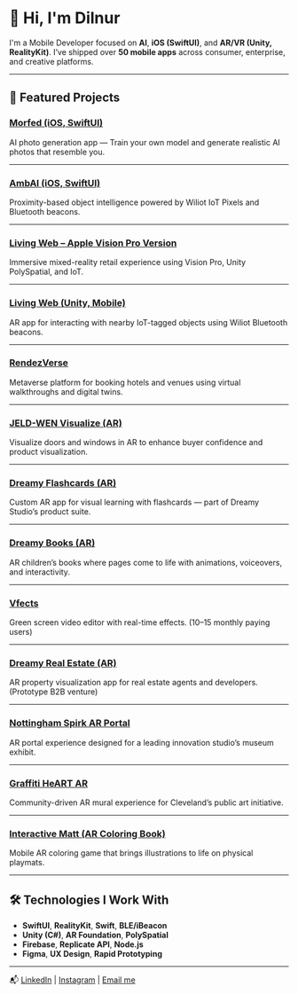 # 👋 Hi, I'm Dilnur

I'm a Mobile Developer focused on **AI**, **iOS (SwiftUI)**, and **AR/VR (Unity, RealityKit)**. I’ve shipped over **50 mobile apps** across consumer, enterprise, and creative platforms.

---

## 🚀 Featured Projects

### [Morfed (iOS, SwiftUI)](https://www.instagram.com/morfedapp)
AI photo generation app — Train your own model and generate realistic AI photos that resemble you.

---

### [AmbAI (iOS, SwiftUI)](https://apps.apple.com/us/app/ambai/id6736535568)
Proximity-based object intelligence powered by Wiliot IoT Pixels and Bluetooth beacons.

---

### [Living Web – Apple Vision Pro Version](https://www.linkedin.com/posts/wiliot_futureofretail-iot-innovation-activity-7188552765936226304-gwAz/)
Immersive mixed-reality retail experience using Vision Pro, Unity PolySpatial, and IoT.

---

### [Living Web (Unity, Mobile)](https://youtube.com/shorts/odj0cFzYHdU?si=PB2_I6BCz3PxOyki)
AR app for interacting with nearby IoT-tagged objects using Wiliot Bluetooth beacons.

---

### [RendezVerse](https://x.com/rendezverseai/status/1597168309866180609)
Metaverse platform for booking hotels and venues using virtual walkthroughs and digital twins.

---

### [JELD-WEN Visualize (AR)](https://youtu.be/2KllAdpLMqg?si=mFt3r3l7DQWBtNTk)
Visualize doors and windows in AR to enhance buyer confidence and product visualization.

---

### [Dreamy Flashcards (AR)](https://youtu.be/g0ftDt3evX0)
Custom AR app for visual learning with flashcards — part of Dreamy Studio’s product suite.

---

### [Dreamy Books (AR)](https://youtu.be/suvqC6HugNo)
AR children’s books where pages come to life with animations, voiceovers, and interactivity.

---

### [Vfects](https://youtu.be/TSyjn_qU8qk?si=yonajT4-d3g9aoVg)
Green screen video editor with real-time effects. (10–15 monthly paying users)

---

### [Dreamy Real Estate (AR)](https://youtu.be/gF1Y1ifEUZ4)
AR property visualization app for real estate agents and developers. (Prototype B2B venture)

---

### [Nottingham Spirk AR Portal](https://youtu.be/1p9b79Z5qMU?si=CU_Yt7LVUf_MKcVl)
AR portal experience designed for a leading innovation studio’s museum exhibit.

---

### [Graffiti HeART AR](https://youtu.be/Oh2tg-y_QqY?si=uyL_KF0euuPAciiL)
Community-driven AR mural experience for Cleveland’s public art initiative.

---

### [Interactive Matt (AR Coloring Book)](https://youtu.be/3Gm7ckTyBkc?si=142naZLkfYolaPRI)
Mobile AR coloring game that brings illustrations to life on physical playmats.

---

## 🛠️ Technologies I Work With

- **SwiftUI**, **RealityKit**, **Swift**, **BLE/iBeacon**
- **Unity (C#)**, **AR Foundation**, **PolySpatial**
- **Firebase**, **Replicate API**, **Node.js**
- **Figma**, **UX Design**, **Rapid Prototyping**

---

📬 [LinkedIn](https://www.linkedin.com/in/dilnuryuldashev) | [Instagram](https://www.instagram.com/morfedapp) | [Email me](mailto:dilnuryuldashev@gmail.com)
